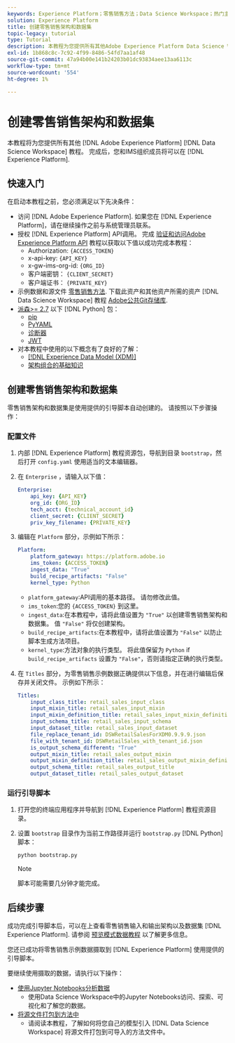 ```yaml
---
keywords: Experience Platform；零售销售方法；Data Science Workspace；热门主题；方法
solution: Experience Platform
title: 创建零售销售架构和数据集
topic-legacy: tutorial
type: Tutorial
description: 本教程为您提供所有其他Adobe Experience Platform Data Science Workspace教程所需的先决条件和资产。 完成后，您和IMS组织成员将可以使用零售销售架构和数据集进行Experience Platform。
exl-id: 1b868c8c-7c92-4f99-8486-54fd7aa1af48
source-git-commit: 47a94b00e141b24203b01dc93834aee13aa6113c
workflow-type: tm+mt
source-wordcount: '554'
ht-degree: 1%

---
```



# 创建零售销售架构和数据集

本教程将为您提供所有其他 [!DNL Adobe Experience Platform] [!DNL Data Science Workspace] 教程。 完成后，您和IMS组织成员将可以在 [!DNL Experience Platform].

## 快速入门

在启动本教程之前，您必须满足以下先决条件：
- 访问 [!DNL Adobe Experience Platform]. 如果您在 [!DNL Experience Platform]，请在继续操作之前与系统管理员联系。
- 授权 [!DNL Experience Platform] API调用。 完成 [验证和访问Adobe Experience Platform API](https://www.adobe.com/go/platform-api-authentication-en) 教程以获取以下值以成功完成本教程：
   - Authorization: `{ACCESS_TOKEN}`
   - x-api-key: `{API_KEY}`
   - x-gw-ims-org-id: `{ORG_ID}`
   - 客户端密钥： `{CLIENT_SECRET}`
   - 客户端证书： `{PRIVATE_KEY}`
- 示例数据和源文件 [零售销售方法](../pre-built-recipes/retail-sales.md). 下载此资产和其他资产所需的资产 [!DNL Data Science Workspace] 教程 [Adobe公共Git存储库](https://github.com/adobe/experience-platform-dsw-reference/).
- [派森>= 2.7](https://www.python.org/downloads/) 以下 [!DNL Python] 包：
   - [pip](https://pypi.org/project/pip/)
   - [PyYAML](https://pyyaml.org/)
   - [诊断器](https://pypi.org/project/dictor/)
   - [JWT](https://pypi.org/project/jwt/)
- 对本教程中使用的以下概念有了良好的了解：
   - [[!DNL Experience Data Model (XDM)]](../../xdm/home.md)
   - [架构组合的基础知识](../../xdm/schema/field-dictionary.md)

## 创建零售销售架构和数据集

零售销售架构和数据集是使用提供的引导脚本自动创建的。 请按照以下步骤操作：

### 配置文件

1. 内部 [!DNL Experience Platform] 教程资源包，导航到目录 `bootstrap`，然后打开 `config.yaml` 使用适当的文本编辑器。
2. 在 `Enterprise` ，请输入以下值：

   ```yaml
   Enterprise:
       api_key: {API_KEY}
       org_id: {ORG_ID}
       tech_acct: {technical_account_id}
       client_secret: {CLIENT_SECRET}
       priv_key_filename: {PRIVATE_KEY}
   ```

3. 编辑在 `Platform` 部分，示例如下所示：

   ```yaml
   Platform:
       platform_gateway: https://platform.adobe.io
       ims_token: {ACCESS_TOKEN}
       ingest_data: "True"
       build_recipe_artifacts: "False"
       kernel_type: Python
   ```

   - `platform_gateway`:API调用的基本路径。 请勿修改此值。
   - `ims_token`:您的 `{ACCESS_TOKEN}` 到这里。
   - `ingest_data`:在本教程中，请将此值设置为 `"True"` 以创建零售销售架构和数据集。 值 `"False"` 将仅创建架构。
   - `build_recipe_artifacts`:在本教程中，请将此值设置为 `"False"` 以防止脚本生成方法项目。
   - `kernel_type`:方法对象的执行类型。 将此值保留为 `Python` if `build_recipe_artifacts` 设置为 `"False"`，否则请指定正确的执行类型。

4. 在 `Titles` 部分，为零售销售示例数据正确提供以下信息，并在进行编辑后保存并关闭文件。 示例如下所示：

   ```yaml
   Titles:
       input_class_title: retail_sales_input_class
       input_mixin_title: retail_sales_input_mixin
       input_mixin_definition_title: retail_sales_input_mixin_definition
       input_schema_title: retail_sales_input_schema
       input_dataset_title: retail_sales_input_dataset
       file_replace_tenant_id: DSWRetailSalesForXDM0.9.9.9.json
       file_with_tenant_id: DSWRetailSales_with_tenant_id.json
       is_output_schema_different: "True"
       output_mixin_title: retail_sales_output_mixin
       output_mixin_definition_title: retail_sales_output_mixin_definition
       output_schema_title: retail_sales_output_title
       output_dataset_title: retail_sales_output_dataset
   ```

### 运行引导脚本

1. 打开您的终端应用程序并导航到 [!DNL Experience Platform] 教程资源目录。
2. 设置 `bootstrap` 目录作为当前工作路径并运行 `bootstrap.py` [!DNL Python] 脚本：

   ```bash
   python bootstrap.py
   ```

   >[!NOTE]
   >
   >脚本可能需要几分钟才能完成。

## 后续步骤

成功完成引导脚本后，可以在上查看零售销售输入和输出架构以及数据集 [!DNL Experience Platform]. 请参阅 [预览模式数据教程](./preview-schema-data.md)
以了解更多信息。

您还已成功将零售销售示例数据摄取到 [!DNL Experience Platform] 使用提供的引导脚本。

要继续使用摄取的数据，请执行以下操作：
- [使用Jupyter Notebooks分析数据](../jupyterlab/analyze-your-data.md)
   - 使用Data Science Workspace中的Jupyter Notebooks访问、探索、可视化和了解您的数据。
- [将源文件打包到方法中](./package-source-files-recipe.md)
   - 请阅读本教程，了解如何将您自己的模型引入 [!DNL Data Science Workspace] 将源文件打包到可导入的方法文件中。
